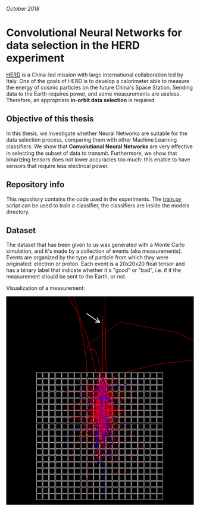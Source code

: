 *October 2018*
# Convolutional Neural Networks for data selection in the HERD experiment

[HERD](https://herd.ihep.ac.cn/) is a China-led mission with large international collaboration led by Italy. One of the goals of HERD is to develop a calorimeter able to measure the energy of cosmic particles on the future China's Space Station. Sending data to the Earth requires power, and some measurements are useless. Therefore, an appropriate **in-orbit data selection** is required.

## Objective of this thesis

In this thesis, we investigate whether Neural Networks are suitable for the data selection process, comparing them with other Machine Learning classifiers.
We show that **Convolutional Neural Networks** are very eﬀective in selecting the subset of data to transmit.
Furthermore, we show that binarizing tensors does not lower accuracies too much: this enable to have sensors that require less electrical power.

## Repository info

This repository contains the code used in the experiments. The [train.py](train.py) script can be used to train a classifier, the classifiers are inside the models directory.

## Dataset

The dataset that has been given to us was generated with a Monte Carlo simulation, and it's made by a collection of events (aka measurements). Events are organized by the type of particle from which they were originated: electron or proton.
Each event is a 20x20x20 float tensor and has a binary label that indicate whether it's "good" or "bad", i.e. if it the measurement should be sent to the Earth, or not.

Visualization of a measurement:

![visualization of a measurement](img/Sciame_elettrone_100GeV.png)

